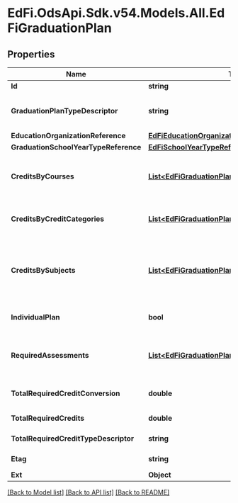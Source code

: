 # EdFi.OdsApi.Sdk.v54.Models.All.EdFiGraduationPlan

## Properties

Name | Type | Description | Notes
------------ | ------------- | ------------- | -------------
**Id** | **string** |  | [optional] 
**GraduationPlanTypeDescriptor** | **string** | The type of academic plan the student is following for graduation: for example, Minimum, Recommended, Distinguished, or Standard. | 
**EducationOrganizationReference** | [**EdFiEducationOrganizationReference**](EdFiEducationOrganizationReference.md) |  | 
**GraduationSchoolYearTypeReference** | [**EdFiSchoolYearTypeReference**](EdFiSchoolYearTypeReference.md) |  | 
**CreditsByCourses** | [**List&lt;EdFiGraduationPlanCreditsByCourse&gt;**](EdFiGraduationPlanCreditsByCourse.md) | An unordered collection of graduationPlanCreditsByCourses. The total credits required for graduation by taking a specific course, or by taking one or more from a set of courses. | [optional] 
**CreditsByCreditCategories** | [**List&lt;EdFiGraduationPlanCreditsByCreditCategory&gt;**](EdFiGraduationPlanCreditsByCreditCategory.md) | An unordered collection of graduationPlanCreditsByCreditCategories. The total credits required for graduation based on the credit category. | [optional] 
**CreditsBySubjects** | [**List&lt;EdFiGraduationPlanCreditsBySubject&gt;**](EdFiGraduationPlanCreditsBySubject.md) | An unordered collection of graduationPlanCreditsBySubjects. The total credits required in subject to graduate. Only those courses identified as a high school course requirement are eligible to meet subject credit requirements. | [optional] 
**IndividualPlan** | **bool** | An indicator of whether the GraduationPlan is tailored for an individual. | [optional] 
**RequiredAssessments** | [**List&lt;EdFiGraduationPlanRequiredAssessment&gt;**](EdFiGraduationPlanRequiredAssessment.md) | An unordered collection of graduationPlanRequiredAssessments. The assessments and associated required score and performance level needed to satisfy graduation requirements. | [optional] 
**TotalRequiredCreditConversion** | **double** | Conversion factor that when multiplied by the number of credits is equivalent to Carnegie units. | [optional] 
**TotalRequiredCredits** | **double** | The value of credits or units of value awarded for the completion of a course. | 
**TotalRequiredCreditTypeDescriptor** | **string** | The type of credits or units of value awarded for the completion of a course. | [optional] 
**Etag** | **string** | A unique system-generated value that identifies the version of the resource. | [optional] 
**Ext** | **Object** | Extensions to the GraduationPlan entity. | [optional] 

[[Back to Model list]](../README.md#documentation-for-models) [[Back to API list]](../README.md#documentation-for-api-endpoints) [[Back to README]](../README.md)

